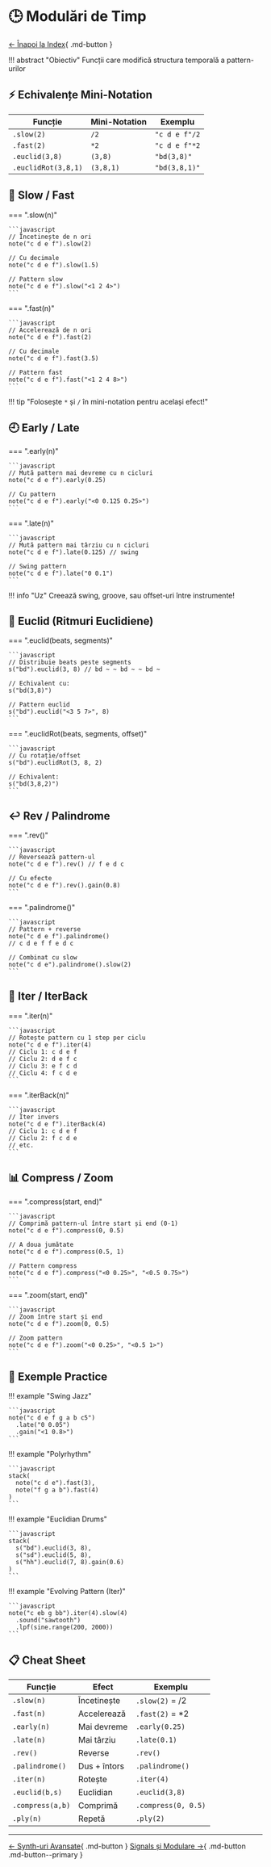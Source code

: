# :clock3: Modulări de Timp

[← Înapoi la Index](00-Index.md){ .md-button }

!!! abstract "Obiectiv"
    Funcții care modifică structura temporală a pattern-urilor

## :zap: Echivalențe Mini-Notation

| Funcție | Mini-Notation | Exemplu |
|---------|---------------|---------|
| `.slow(2)` | `/2` | `"c d e f"/2` |
| `.fast(2)` | `*2` | `"c d e f"*2` |
| `.euclid(3,8)` | `(3,8)` | `"bd(3,8)"` |
| `.euclidRot(3,8,1)` | `(3,8,1)` | `"bd(3,8,1)"` |

## :snail: Slow / Fast

=== ".slow(n)"

    ```javascript
    // Încetinește de n ori
    note("c d e f").slow(2)
    
    // Cu decimale
    note("c d e f").slow(1.5)
    
    // Pattern slow
    note("c d e f").slow("<1 2 4>")
    ```

=== ".fast(n)"

    ```javascript
    // Accelerează de n ori
    note("c d e f").fast(2)
    
    // Cu decimale
    note("c d e f").fast(3.5)
    
    // Pattern fast
    note("c d e f").fast("<1 2 4 8>")
    ```

!!! tip "Folosește `*` și `/` în mini-notation pentru același efect!"

## :clock9: Early / Late

=== ".early(n)"

    ```javascript
    // Mută pattern mai devreme cu n cicluri
    note("c d e f").early(0.25)
    
    // Cu pattern
    note("c d e f").early("<0 0.125 0.25>")
    ```

=== ".late(n)"

    ```javascript
    // Mută pattern mai târziu cu n cicluri
    note("c d e f").late(0.125) // swing
    
    // Swing pattern
    note("c d e f").late("0 0.1")
    ```

!!! info "Uz"
    Creează swing, groove, sau offset-uri între instrumente!

## :arrows_counterclockwise: Euclid (Ritmuri Euclidiene)

=== ".euclid(beats, segments)"

    ```javascript
    // Distribuie beats peste segments
    s("bd").euclid(3, 8) // bd ~ ~ bd ~ ~ bd ~
    
    // Echivalent cu:
    s("bd(3,8)")
    
    // Pattern euclid
    s("bd").euclid("<3 5 7>", 8)
    ```

=== ".euclidRot(beats, segments, offset)"

    ```javascript
    // Cu rotație/offset
    s("bd").euclidRot(3, 8, 2)
    
    // Echivalent:
    s("bd(3,8,2)")
    ```

## :leftwards_arrow_with_hook: Rev / Palindrome

=== ".rev()"

    ```javascript
    // Reversează pattern-ul
    note("c d e f").rev() // f e d c
    
    // Cu efecte
    note("c d e f").rev().gain(0.8)
    ```

=== ".palindrome()"

    ```javascript
    // Pattern + reverse
    note("c d e f").palindrome()
    // c d e f f e d c
    
    // Combinat cu slow
    note("c d e").palindrome().slow(2)
    ```

## :repeat: Iter / IterBack

=== ".iter(n)"

    ```javascript
    // Rotește pattern cu 1 step per ciclu
    note("c d e f").iter(4)
    // Ciclu 1: c d e f
    // Ciclu 2: d e f c
    // Ciclu 3: e f c d
    // Ciclu 4: f c d e
    ```

=== ".iterBack(n)"

    ```javascript
    // Iter invers
    note("c d e f").iterBack(4)
    // Ciclu 1: c d e f
    // Ciclu 2: f c d e
    // etc.
    ```

## :bar_chart: Compress / Zoom

=== ".compress(start, end)"

    ```javascript
    // Comprimă pattern-ul între start și end (0-1)
    note("c d e f").compress(0, 0.5)
    
    // A doua jumătate
    note("c d e f").compress(0.5, 1)
    
    // Pattern compress
    note("c d e f").compress("<0 0.25>", "<0.5 0.75>")
    ```

=== ".zoom(start, end)"

    ```javascript
    // Zoom între start și end
    note("c d e f").zoom(0, 0.5)
    
    // Zoom pattern
    note("c d e f").zoom("<0 0.25>", "<0.5 1>")
    ```

## :dart: Exemple Practice

!!! example "Swing Jazz"

    ```javascript
    note("c d e f g a b c5")
      .late("0 0.05")
      .gain("<1 0.8>")
    ```

!!! example "Polyrhythm"

    ```javascript
    stack(
      note("c d e").fast(3),
      note("f g a b").fast(4)
    )
    ```

!!! example "Euclidian Drums"

    ```javascript
    stack(
      s("bd").euclid(3, 8),
      s("sd").euclid(5, 8),
      s("hh").euclid(7, 8).gain(0.6)
    )
    ```

!!! example "Evolving Pattern (Iter)"

    ```javascript
    note("c eb g bb").iter(4).slow(4)
      .sound("sawtooth")
      .lpf(sine.range(200, 2000))
    ```

## :clipboard: Cheat Sheet

| Funcție | Efect | Exemplu |
|---------|-------|---------|
| `.slow(n)` | Încetinește | `.slow(2)` = /2 |
| `.fast(n)` | Accelerează | `.fast(2)` = *2 |
| `.early(n)` | Mai devreme | `.early(0.25)` |
| `.late(n)` | Mai târziu | `.late(0.1)` |
| `.rev()` | Reverse | `.rev()` |
| `.palindrome()` | Dus + întors | `.palindrome()` |
| `.iter(n)` | Rotește | `.iter(4)` |
| `.euclid(b,s)` | Euclidian | `.euclid(3,8)` |
| `.compress(a,b)` | Comprimă | `.compress(0, 0.5)` |
| `.ply(n)` | Repetă | `.ply(2)` |

---

<div class="grid" markdown>

[← Synth-uri Avansate](08-Synth-uri-Avansate.md){ .md-button }
[Signals și Modulare →](10-Signals-Modulare.md){ .md-button .md-button--primary }

</div>
